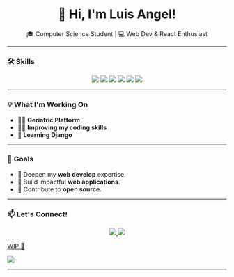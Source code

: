<h1 align="center">👋 Hi, I'm Luis Angel!</h1>
<p align="center">🎓 Computer Science Student | 💻 Web Dev & React Enthusiast</p>

---

### 🛠️ **Skills**
<div align="center">
  <img src="https://img.shields.io/badge/Python-3776AB?style=for-the-badge&logo=python&logoColor=white" />
  <img src="https://img.shields.io/badge/R-276DC3?style=for-the-badge&logo=r&logoColor=white" />
  <img src="https://img.shields.io/badge/JavaScript-F7DF1E?style=for-the-badge&logo=javascript&logoColor=black" />
  <img src="https://img.shields.io/badge/HTML5-E34F26?style=for-the-badge&logo=html5&logoColor=white" />
  <img src="https://img.shields.io/badge/CSS3-1572B6?style=for-the-badge&logo=css3&logoColor=white" />
  <img src="https://img.shields.io/badge/React-20232A?style=for-the-badge&logo=react&logoColor=61DAFB" />

</div>

---

### 💡 **What I'm Working On**
- 🧑‍🦳 **Geriatric Platform**  
- 🧑‍💻 **Improving my coding skills**  
- 🐍 **Learning Django**

---

### 🎯 **Goals**
- 🌟 Deepen my **web develop** expertise.  
- 🚀 Build impactful **web applications**.  
- 🤝 Contribute to **open source**.

---

### 📫 **Let's Connect!**
<p align="center">
  <a href="https://www.linkedin.com/in/luis-angel-vidal-torres-71b592326/" target="_blank">
    <img src="https://img.shields.io/badge/LinkedIn-0077B5?style=for-the-badge&logo=linkedin&logoColor=white" />
  </a>
  <a href="https://github.com/angeltorres02/" target="_blank">
    <img src="https://img.shields.io/badge/GitHub-181717?style=for-the-badge&logo=github&logoColor=white" />
  </a>
  <a href="https://portfolio.com" target="_blank">
    <p>WIP 👷</p>
    <img src="https://img.shields.io/badge/Portfolio-FF5722?style=for-the-badge&logo=About.me&logoColor=white" />
  </a>
</p>

---

